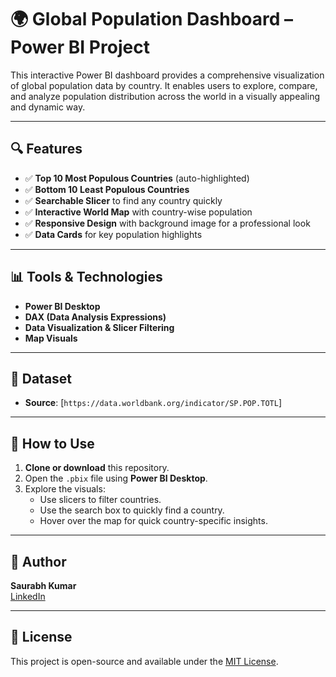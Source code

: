 # 🌍 Global Population Dashboard – Power BI Project

This interactive Power BI dashboard provides a comprehensive visualization of global population data by country. It enables users to explore, compare, and analyze population distribution across the world in a visually appealing and dynamic way.

---

## 🔍 Features

- ✅ **Top 10 Most Populous Countries** (auto-highlighted)
- ✅ **Bottom 10 Least Populous Countries**
- ✅ **Searchable Slicer** to find any country quickly
- ✅ **Interactive World Map** with country-wise population
- ✅ **Responsive Design** with background image for a professional look
- ✅ **Data Cards** for key population highlights

---

## 📊 Tools & Technologies

- **Power BI Desktop**
- **DAX (Data Analysis Expressions)**
- **Data Visualization & Slicer Filtering**
- **Map Visuals**

---

## 📁 Dataset

- **Source**: [`https://data.worldbank.org/indicator/SP.POP.TOTL`]

---

## 🚀 How to Use

1. **Clone or download** this repository.
2. Open the `.pbix` file using **Power BI Desktop**.
3. Explore the visuals:
   - Use slicers to filter countries.
   - Use the search box to quickly find a country.
   - Hover over the map for quick country-specific insights.

---

## 👤 Author

**Saurabh Kumar**  
[LinkedIn](https://www.linkedin.com/in/saurabh-k-215673252/)

---

## 📌 License

This project is open-source and available under the [MIT License](LICENSE).

